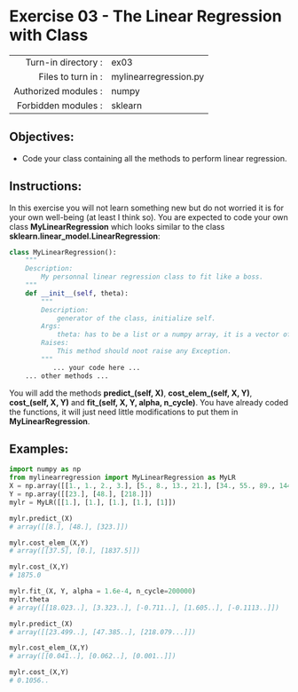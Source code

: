# Exercise 03 - The Linear Regression with Class

|                         |                     |
| -----------------------:| ------------------  |
|   Turn-in directory :   |  ex03               |
|   Files to turn in :    |  mylinearregression.py             |
|   Authorized modules :  |  numpy              |
|   Forbidden modules :   |  sklearn            |

## Objectives:

* Code your class containing all the methods to perform linear regression.


## Instructions:

In this exercise you will not learn something new but do not worried it is for your own well-being (at least I think so).
You are expected to code your own class **MyLinearRegression** which looks similar to the class **sklearn.linear_model.LinearRegression**:
``` python
class MyLinearRegression():
	"""
	Description:
		My personnal linear regression class to fit like a boss.
	"""
	def __init__(self, theta):
		"""
		Description:
			generator of the class, initialize self.
		Args:
			theta: has to be a list or a numpy array, it is a vector of dimension (number of features + 1, 1).
		Raises:
			This method should noot raise any Exception.
		"""
		   ... your code here ...
	... other methods ...
```

You will add the methods **predict_(self, X)**, **cost_elem_(self, X, Y)**, **cost_(self, X, Y)** and **fit_(self, X, Y, alpha, n_cycle)**.
You have already coded the functions, it will just need little modifications to put them in **MyLinearRegression**.


## Examples:

```python
import numpy as np
from mylinearregression import MyLinearRegression as MyLR
X = np.array([[1., 1., 2., 3.], [5., 8., 13., 21.], [34., 55., 89., 144.]])
Y = np.array([[23.], [48.], [218.]])
mylr = MyLR([[1.], [1.], [1.], [1.], [1]])

mylr.predict_(X)
# array([[8.], [48.], [323.]])

mylr.cost_elem_(X,Y)
# array([[37.5], [0.], [1837.5]])

mylr.cost_(X,Y)
# 1875.0

mylr.fit_(X, Y, alpha = 1.6e-4, n_cycle=200000)
mylr.theta
# array([[18.023..], [3.323..], [-0.711..], [1.605..], [-0.1113..]])

mylr.predict_(X)
# array([[23.499..], [47.385..], [218.079...]])

mylr.cost_elem_(X,Y)
# array([[0.041..], [0.062..], [0.001..]])

mylr.cost_(X,Y)
# 0.1056..
```
